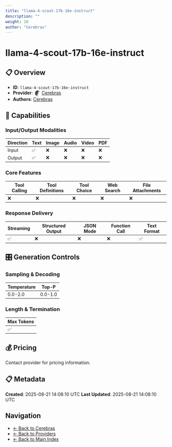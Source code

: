 ```yaml
---
title: "llama-4-scout-17b-16e-instruct"
description: ""
weight: 10
author: "Cerebras"
---
```

# llama-4-scout-17b-16e-instruct

## 📋 Overview

- **ID**: `llama-4-scout-17b-16e-instruct`
- **Provider**: <img src="../logo.svg" alt="" width="20" height="20" style="vertical-align: middle"> [Cerebras](../README.md)
- **Authors**: [Cerebras](../../../authors/cerebras/README.md)

## 🎯 Capabilities

### Input/Output Modalities

| Direction | Text | Image | Audio | Video | PDF |
|-----------|------|-------|-------|-------|-----|
| Input     | ✅   | ❌   | ❌   | ❌   | ❌   |
| Output    | ✅   | ❌   | ❌   | ❌   | ❌   |

### Core Features

| Tool Calling | Tool Definitions | Tool Choice | Web Search | File Attachments |
|--------------|------------------|-------------|------------|------------------|
| ❌           | ❌               | ❌          | ❌         | ❌               |

### Response Delivery

| Streaming | Structured Output | JSON Mode | Function Call | Text Format |
|-----------|-------------------|-----------|---------------|--------------|
| ✅        | ❌                | ❌        | ❌            | ✅           |

## 🎛️ Generation Controls

### Sampling & Decoding

| Temperature | Top-P |
|---|---|
| 0.0-2.0 | 0.0-1.0 |

### Length & Termination

| Max Tokens |
|---|
| ✅ |

## 💰 Pricing

Contact provider for pricing information.

## 📋 Metadata

**Created**: 2025-08-21 14:08:10 UTC
**Last Updated**: 2025-08-21 14:08:10 UTC

## Navigation

- [← Back to Cerebras](../README.md)
- [← Back to Providers](../../README.md)
- [← Back to Main Index](../../../README.md)

